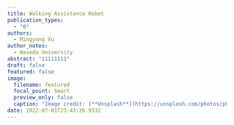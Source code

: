 ```yaml
---
title: Walking Assistance Robot
publication_types:
  - "0"
authors:
  - Mingyang Xu
author_notes:
  - Waseda University
abstract: "11111111"
draft: false
featured: false
image:
  filename: featured
  focal_point: Smart
  preview_only: false
  caption: "Image credit: [**Unsplash**](https://unsplash.com/photos/pLCdAaMFLTE)"
date: 2022-07-01T23:43:26.933Z
---
```

